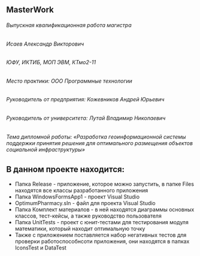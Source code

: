 ## MasterWork

###### Выпускная квалификационная работа магистра
###### Исаев Александр Викторович
###### ЮФУ, ИКТИБ, МОП ЭВМ, КТмо2-11
###### Место практики: ООО Программные технологии
###### Руководитель от предприятия: Кожевников Андрей Юрьевич
###### Руководитель от университета: Лутай Владимир Николаевич
###### Тема дипломной работы: «Разработка геоинформационной системы поддержки принятия решения для оптимального размещения объектов социальной инфраструктуры»

## В данном проекте находится:
+ Папка Release - приложение, которое можно запустить, в папке Files находятся все классы разработанного приложения
+ Папка WindowsFormsApp1 - проект Visual Studio
+ OptimumPharmacy.sln - файл для проекта Visual Studio
+ Папка Комплект материалов - в ней находятся диаграммы основных классов, тест-кейсы, а также руководство пользователя
+ Папка UnitTests - проект с юнит-тестами для тестирования модуля математики, который находит оптимальную точку
+ Также с приложением поставляется набор негативных тестов для проверки работоспособнсоти приложения, они находятся в папках IconsTest и DataTest
